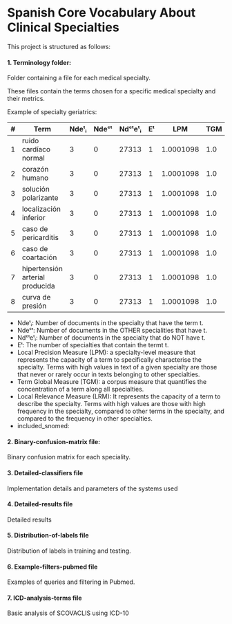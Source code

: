 # Spanish Core Vocabulary About Clinical Specialties

This project is structured as follows:

#### 1. Terminology folder:

Folder containing a file for each medical specialty.

These files contain the terms chosen for a specific medical specialty and their metrics.

Example of specialty geriatrics:

| # | Term| Ndeᵗᵢ| Ndeᶜᵗ| Ndᶜᵗeᵗᵢ| Eᵗ| LPM| TGM| LRM| included_snomed |
| --- | --- | --- | --- | --- | --- | --- | --- | --- | --- |
| 1 | ruido cardíaco normal | 3 | 0 | 27313 | 1 | 1.0001098 | 1.0 | 1.0001098 | True |
| 2 | corazón humano | 3 | 0 | 27313 | 1 | 1.0001098 | 1.0 | 1.0001098 | False |
| 3 | solución polarizante | 3 | 0 | 27313 | 1 | 1.0001098 | 1.0 | 1.0001098 | False |
| 4 | localización inferior | 3 | 0 | 27313 | 1 | 1.0001098 | 1.0 | 1.0001098 | False |
| 5 | caso de pericarditis | 3 | 0 | 27313 | 1 | 1.0001098 | 1.0 | 1.0001098 | False |
| 6 | caso de coartación | 3 | 0 | 27313 | 1 | 1.0001098 | 1.0 | 1.0001098 | False |
| 7 | hipertensión arterial producida | 3 | 0 | 27313 | 1 | 1.0001098 | 1.0 | 1.0001098 | False |
| 8 | curva de presión | 3 | 0 | 27313 | 1 | 1.0001098 | 1.0 | 1.0001098 | True |


- Ndeᵗᵢ: Number of documents in the specialty that have the term t.
- Ndeᶜᵗ: Number of documents in the OTHER specialities that have t.
- Ndᶜᵗeᵗᵢ: Number of documents in the specialty that do NOT have t.
- Eᵗ: The number of specialties that contain the termt t.
- Local Precision Measure (LPM): a specialty-level measure that represents the capacity of a term to specifically characterise the specialty. Terms with high values in text of a given specialty are those that never or rarely occur in texts belonging to other specialties.
- Term Global Measure (TGM): a corpus measure that quantifies the concentration of a term along all specialties.
- Local Relevance Measure (LRM): It represents the capacity of a term to describe the specialty. Terms with high values are those with high frequency in the specialty, compared to other terms in the specialty, and compared to the frequency in other specialties.  
- included_snomed:
 
 
#### 2. Binary-confusion-matrix file:
Binary confusion matrix for each speciality.

#### 3. Detailed-classifiers file
Implementation details and parameters of the systems used

#### 4. Detailed-results file
Detailed results

#### 5. Distribution-of-labels file
Distribution of labels in training and testing.

#### 6. Example-filters-pubmed file
Examples of queries and filtering in Pubmed.

#### 7. ICD-analysis-terms file
Basic analysis of SCOVACLIS using ICD-10

